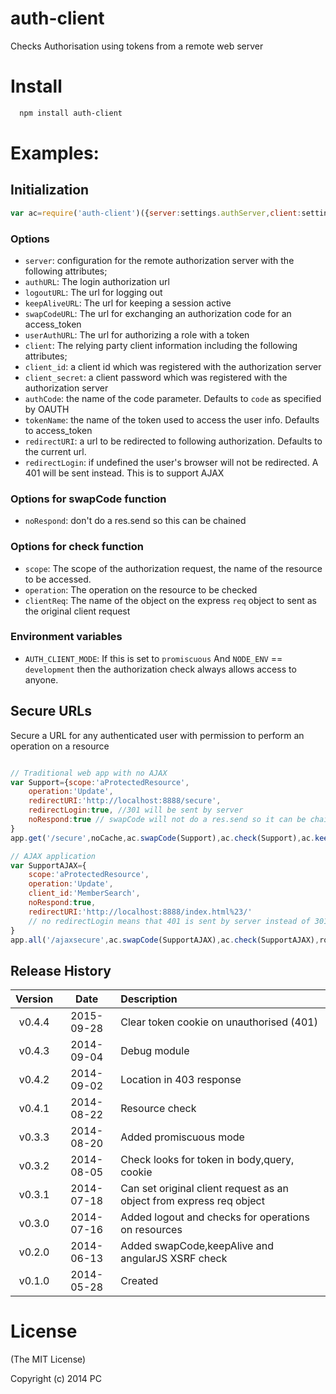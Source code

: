 auth-client
===========

Checks Authorisation using tokens from a remote web server

# Install

```bash
  npm install auth-client
```
# Examples:

## Initialization

```js
var ac=require('auth-client')({server:settings.authServer,client:settings.client}),
```

### Options

- `server`: configuration for the remote authorization server with the following attributes;
- `authURL`: The login authorization url
- `logoutURL`: The url for logging out
- `keepAliveURL`: The url for keeping a session active
- `swapCodeURL`: The url for exchanging an authorization code for an access_token
- `userAuthURL`: The url for authorizing a role with a token
- `client`: The relying party client information including the following attributes;
- `client_id`: a client id which was registered with the authorization server
- `client_secret`: a client password which was registered with the authorization server
- `authCode`: the name of the code parameter. Defaults to `code` as specified by OAUTH
- `tokenName`: the name of the token used to access the user info. Defaults to access_token
- `redirectURI`: a url to be redirected to following authorization. Defaults to the current url.
- `redirectLogin`: if undefined the user's browser will not be redirected. A 401 will be sent instead. This is to support AJAX

### Options for swapCode function
- `noRespond`: don't do a res.send so this can be chained

### Options for check function

- `scope`: The scope of the authorization request, the name of the resource to be accessed.
- `operation`: The operation on the resource to be checked
- `clientReq`: The name of the object on the express `req` object to sent as the original client request

### Environment variables
- `AUTH_CLIENT_MODE`: If this is set to `promiscuous` And  `NODE_ENV` ==  `development` then the authorization check always allows access to anyone.

## Secure URLs

Secure a URL for any authenticated user with permission to perform an operation on a resource
```js

// Traditional web app with no AJAX
var Support={scope:'aProtectedResource',
	operation:'Update',
	redirectURI:'http://localhost:8888/secure',
	redirectLogin:true, //301 will be sent by server
	noRespond:true // swapCode will not do a res.send so it can be chained with other functions
}
app.get('/secure',noCache,ac.swapCode(Support),ac.check(Support),ac.keepAlive(),routes.secure);

// AJAX application
var SupportAJAX={
	scope:'aProtectedResource',
	operation:'Update',
	client_id:'MemberSearch',
	noRespond:true,
	redirectURI:'http://localhost:8888/index.html%23/' 
	// no redirectLogin means that 401 is sent by server instead of 301
}
app.all('/ajaxsecure',ac.swapCode(SupportAJAX),ac.check(SupportAJAX),routes.secure);
```


## Release History
|Version|Date|Description|
|:--:|:--:|:--|
|v0.4.4|2015-09-28|Clear token cookie on unauthorised (401)|
|v0.4.3|2014-09-04|Debug module|
|v0.4.2|2014-09-02|Location in 403 response|
|v0.4.1|2014-08-22|Resource check|
|v0.3.3|2014-08-20|Added promiscuous mode|
|v0.3.2|2014-08-05|Check looks for token in body,query, cookie|
|v0.3.1|2014-07-18|Can set original client request as an object from express req object|
|v0.3.0|2014-07-16|Added logout and checks for operations on resources|
|v0.2.0|2014-06-13|Added swapCode,keepAlive and angularJS XSRF check|
|v0.1.0|2014-05-28|Created|

# License 

(The MIT License)

Copyright (c) 2014 PC 
